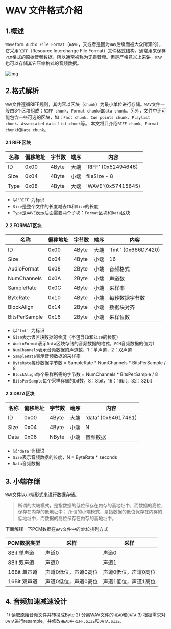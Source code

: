 # WAV 文件格式介紹

## 1.概述

`Waveform Audio File Format`（`WAVE`，又或者是因为`WAV`后缀而被大众所知的），它采用`RIFF`（Resource Interchange File Format）文件格式结构。通常用来保存`PCM`格式的原始音频数据，所以通常被称为无损音频。但是严格意义上来讲，`WAV`也可以存储其它压缩格式的音频数据。

![img](http://s4.51cto.com/wyfs02/M00/7D/AD/wKioL1btPw_xefJSAABiQscQxNA841.png) 

## 2.格式解析

`WAV`文件遵循RIFF规则，其内容以区块（`chunk`）为最小单位进行存储。`WAV`文件一般由3个区块组成：`RIFF chunk`、`Format chunk`和`Data chunk`。另外，文件中还可能包含一些可选的区块，如：`Fact chunk`、`Cue points chunk`、`Playlist chunk`、`Associated data list chunk`等。
 本文将只介绍`RIFF chunk`、`Format chunk`和`Data chunk`。

#### 2.1 RIFF区块

| 名称 | 偏移地址 | 字节数 | 端序 | 内容                |
| ---- | -------- | ------ | ---- | ------------------- |
| ID   | 0x00     | 4Byte  | 大端 | 'RIFF' (0x52494646) |
| Size | 0x04     | 4Byte  | 小端 | fileSize - 8        |
| Type | 0x08     | 4Byte  | 大端 | 'WAVE'(0x57415645)  |

- 以`'RIFF'`为标识
-  `Size`是整个文件的长度减去`ID`和`Size`的长度
-  `Type`是`WAVE`表示后面需要两个子块：`Format`区块和`Data`区块

#### 2.2 FORMAT区块

| 名称          | 偏移地址 | 字节数 | 端序 | 内容                |
| ------------- | -------- | ------ | ---- | ------------------- |
| ID            | 0x00     | 4Byte  | 大端 | 'fmt ' (0x666D7420) |
| Size          | 0x04     | 4Byte  | 小端 | 16                  |
| AudioFormat   | 0x08     | 2Byte  | 小端 | 音频格式            |
| NumChannels   | 0x0A     | 2Byte  | 小端 | 声道数              |
| SampleRate    | 0x0C     | 4Byte  | 小端 | 采样率              |
| ByteRate      | 0x10     | 4Byte  | 小端 | 每秒数据字节数      |
| BlockAlign    | 0x14     | 2Byte  | 小端 | 数据块对齐          |
| BitsPerSample | 0x16     | 2Byte  | 小端 | 采样位数            |

- 以`'fmt' `为标识
-  `Size`表示该区块数据的长度（不包含`ID`和`Size`的长度）
-  `AudioFormat`表示`Data`区块存储的音频数据的格式，`PCM`音频数据的值为1
-  `NumChannels`表示音频数据的声道数，1：单声道，2：双声道
-  `SampleRate`表示音频数据的采样率
-  `ByteRate`每秒数据字节数 = SampleRate * NumChannels * BitsPerSample / 8
-  `BlockAlign`每个采样所需的字节数 = NumChannels * BitsPerSample / 8
-  `BitsPerSample`每个采样存储的bit数，8：8bit，16：16bit，32：32bit

#### 2.3 DATA区块

| 名称 | 偏移地址 | 字节数 | 端序 | 内容                |
| ---- | -------- | ------ | ---- | ------------------- |
| ID   | 0x00     | 4Byte  | 大端 | 'data' (0x64617461) |
| Size | 0x04     | 4Byte  | 小端 | N                   |
| Data | 0x08     | NByte  | 小端 | 音频数据            |

- 以`'data'`为标识
-  `Size`表示音频数据的长度，N = ByteRate * seconds
-  `Data`音频数据

## 3. 小端存储

`WAV`文件以小端形式来进行数据存储。

> 所谓的大端模式，是指数据的低位保存在内存的高地址中，而数据的高位，保存在内存的低地址中；
>  所谓的小端模式，是指数据的低位保存在内存的低地址中，而数据的高位保存在内存的高地址中。

下面解释一下PCM数据在`WAV`文件中的bit位排列方式

| PCM数据类型  | 采样                 | 采样                 |
| ------------ | -------------------- | -------------------- |
| 8Bit 单声道  | 声道0                | 声道0                |
| 8Bit 双声道  | 声道0                | 声道1                |
| 16Bit 单声道 | 声道0低位，声道0高位 | 声道0低位，声道0高位 |
| 16Bit 双声道 | 声道0低位，声道0高位 | 声道1低位，声道1高位 |

## 4. 音频加速减速设计
​	1) 读取原始音频文件并转换成Byte
	2) 分离WAV文件的`HEAD`和`DATA`
	3) 根据需求对`DATA`进行resample，并修改`HEAD`中`RIFF.SIZE`和`DATA.SIZE`.









